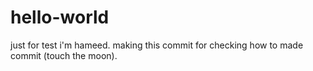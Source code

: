# hello-world
just for test
i'm hameed.
making this commit for checking how to made commit (touch the moon).
